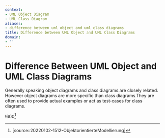 ```yaml
---
context:
- UML Object Diagram
- UML Class Diagram
aliases:
- difference between uml object and uml class diagrams
title: Difference between UML Object and UML Class Diagrams
domain:
- ''
---
```


# Difference Between UML Object and UML Class Diagrams

Generally speaking object diagrams and class diagrams are closely related. However object diagrams are more specific than class diagrams.They are often used to provide actual examples or act as test-cases for class diagrams.

!600[^1]

[^1]: [source::20220102-1512-ObjektorientierteModellierung]
